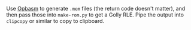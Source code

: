 Use [Opbasm](https://kevinpt.github.io/opbasm/) to generate `.mem` files (the return code doesn't matter), and then pass those into `make-rom.py` to get a Golly RLE. Pipe the output into `clipcopy` or similar to copy to clipboard.
